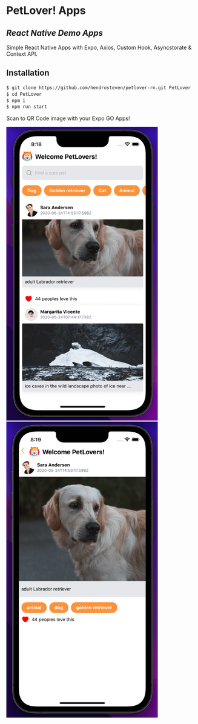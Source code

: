 # PetLover! Apps
## _React Native Demo Apps_
Simple React Native Apps with Expo, Axios, Custom Hook, Asyncstorate & Context API.

## Installation

```sh
$ git clone https://github.com/hendrosteven/petlover-rn.git PetLover
$ cd PetLover
$ npm i
$ npm run start
```
Scan to QR Code image with your Expo GO Apps!

<img src="https://github.com/hendrosteven/petlover-rn/blob/main/screen-01.png" width="400">
<img src="https://github.com/hendrosteven/petlover-rn/blob/main/screen-02.png" width="400">
